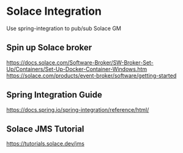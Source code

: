 # Solace Integration
Use spring-integration to pub/sub Solace GM
## Spin up Solace broker
https://docs.solace.com/Software-Broker/SW-Broker-Set-Up/Containers/Set-Up-Docker-Container-Windows.htm
https://solace.com/products/event-broker/software/getting-started
## Spring Integration Guide
https://docs.spring.io/spring-integration/reference/html/
## Solace JMS Tutorial
https://tutorials.solace.dev/jms